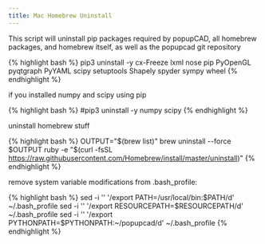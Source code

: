 ```yaml
---
title: Mac Homebrew Uninstall
---
```


This script will uninstall pip packages required by popupCAD, all homebrew packages, and homebrew itself, as well as the popupcad git repository

{% highlight bash %}
pip3 uninstall -y cx-Freeze lxml nose pip PyOpenGL pyqtgraph PyYAML scipy setuptools Shapely spyder sympy wheel
{% endhighlight %}

if you installed numpy and scipy using pip

{% highlight bash %}
#pip3 uninstall -y numpy scipy
{% endhighlight %}

uninstall homebrew stuff

{% highlight bash %}
OUTPUT="$(brew list)"
brew uninstall --force $OUTPUT
ruby -e "$(curl -fsSL https://raw.githubusercontent.com/Homebrew/install/master/uninstall)"
{% endhighlight %}

remove system variable modifications from .bash_profile:

{% highlight bash %}
sed -i '' '/export PATH=\/usr\/local\/bin:\$PATH/d' ~/.bash_profile
sed -i '' '/export RESOURCEPATH=\$RESOURCEPATH/d' ~/.bash_profile
sed -i '' '/export PYTHONPATH=\$PYTHONPATH:~\/popupcad/d' ~/.bash_profile
{% endhighlight %}


<!--
remove popupcad git repository
rm -rf ~/popupcad/
#if you want to remove the popupcad files directory:
#rm -rf ~/popupcad_files/
brew uninstall pyside python3 openssl mpfr qt readline shiboken sqlite xz libmpc isl gmp geos gdbm gcc cmake cloog gcc gdbm geos gmp isl libmpc mpfr openssl python3 readline sqlite xz
cd
nano .bash_profile
nano ~/.bash_profile 
-->